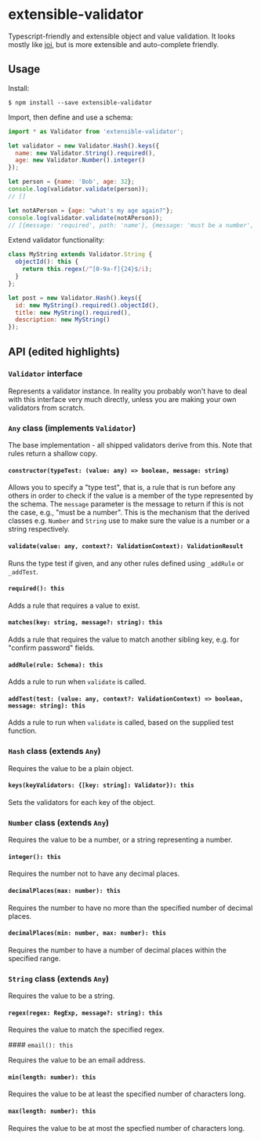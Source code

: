 # extensible-validator

Typescript-friendly and extensible object and value validation.  It looks mostly like [joi](https://www.npmjs.com/package/joi),
but is more extensible and auto-complete friendly.

## Usage

Install:

    $ npm install --save extensible-validator

Import, then define and use a schema:

```js
import * as Validator from 'extensible-validator';

let validator = new Validator.Hash().keys({
  name: new Validator.String().required(),
  age: new Validator.Number().integer()
});

let person = {name: 'Bob', age: 32};
console.log(validator.validate(person));
// []

let notAPerson = {age: "what's my age again?"};
console.log(validator.validate(notAPerson));
// [{message: 'required', path: 'name'}, {message: 'must be a number', path: 'age'}]
```

Extend validator functionality:

```js
class MyString extends Validator.String {
  objectId(): this {
    return this.regex(/^[0-9a-f]{24}$/i);
  }
};

let post = new Validator.Hash().keys({
  id: new MyString().required().objectId(),
  title: new MyString().required(),
  description: new MyString()
});
```

## API (edited highlights)

### `Validator` interface

Represents a validator instance.  In reality you probably won't have to deal with this
interface very much directly, unless you are making your own validators from scratch.

### `Any` class (implements `Validator`)

The base implementation - all shipped validators derive from this.  Note that rules
return a shallow copy.

#### `constructor(typeTest: (value: any) => boolean, message: string)`

Allows you to specify a "type test", that is, a rule that is run before any others
in order to check if the value is a member of the type represented by the schema.  The
`message` parameter is the message to return if this is not the case, e.g., "must be a number".  This is the mechanism that the derived classes e.g. `Number` and `String`
use to make sure the value is a number or a string respectively.

#### `validate(value: any, context?: ValidationContext): ValidationResult`

Runs the type test if given, and any other rules defined using `_addRule` or
`_addTest`.

#### `required(): this`

Adds a rule that requires a value to exist.

#### `matches(key: string, message?: string): this`

Adds a rule that requires the value to match another sibling key, e.g. for
"confirm password" fields.

#### `addRule(rule: Schema): this`

Adds a rule to run when `validate` is called.

#### `addTest(test: (value: any, context?: ValidationContext) => boolean, message: string): this`

Adds a rule to run when `validate` is called, based on the supplied test function.


### `Hash` class (extends `Any`)

Requires the value to be a plain object.

#### `keys(keyValidators: {[key: string]: Validator}): this`

Sets the validators for each key of the object.


### `Number` class (extends `Any`)

Requires the value to be a number, or a string representing a number.

#### `integer(): this`

Requires the number not to have any decimal places.

#### `decimalPlaces(max: number): this`

Requires the number to have no more than the specified number of decimal places.

#### `decimalPlaces(min: number, max: number): this`

Requires the number to have a number of decimal places within the specified range.


### `String` class (extends `Any`)

Requires the value to be a string.

#### `regex(regex: RegExp, message?: string): this`

Requires the value to match the specified regex.

#### `email(): this`

Requires the value to be an email address.

#### `min(length: number): this`

Requires the value to be at least the specified number of characters long.

#### `max(length: number): this`

Requires the value to be at most the specfied number of characters long.
